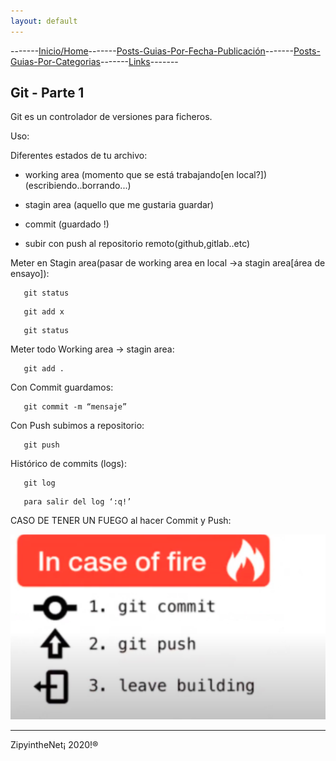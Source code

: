 ```yaml
---
layout: default
---
```

-------[Inicio/Home](./../index.html)-------[Posts-Guias-Por-Fecha-Publicación](./../posts.html)-------[Posts-Guias-Por-Categorias](./../categorias.html)-------[Links](./../links.html)-------

## Git - Parte 1

Git es un controlador de versiones para ficheros.

Uso:

Diferentes estados de tu archivo:

*   working area (momento que se está trabajando[en local?]) (escribiendo..borrando...)

*   stagin area (aquello que me gustaria guardar)
	
*   commit (guardado !)
	
*   subir con push al repositorio remoto(github,gitlab..etc)

Meter en Stagin area(pasar de working area en local ->a stagin area[área de ensayo]):
```
   git status 
```
```
   git add x
```
```
   git status
```

Meter todo Working area -> stagin area:
```
   git add .
```

Con Commit guardamos:
```
   git commit -m “mensaje”
```

Con Push subimos a repositorio:
```
   git push
```

Histórico de commits (logs):
```
   git log
```
```
   para salir del log ‘:q!’
```

CASO DE TENER UN FUEGO al hacer Commit y Push:

![foto1git](./../images/git/01.png)

-----------------------------------------------------------------------------

ZipyintheNet¡ 2020!®